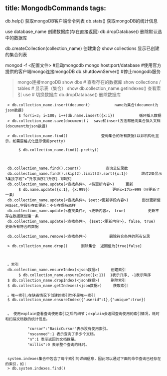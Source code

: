 title: MongodbCommands
tags:
---

db.help()           获取mongoDB客户端命令列表
db.stats()          获取mongoDB的统计信息

use database_name           创建数据库(存在直接返回)
db.dropDatabase()       删除默认选中的数据库

db.createCollection(collection_name)        创建集合
show collections       显示已创建的集合列表

mongod -f <配置文件>        #启动mongodb
mongo  host:port/database      #使用官方提供的客户端mongo连接mongoDB
db.shutdownServer()           #停止mongodb服务

> mongo连接mongoDB
     show dbs          # 查看存在的数据库
     show collections / tables      # 显示表（集合）
     show db.collection_name.getIndexes()      查看索引
     use  <db>           # 切换数据库
     db.dropDatabase()      删除数据库

     > db.collection_name.insert(document)           name为集合(document为json数据)
          $ for(i=3; i<100; i++)db.name.insert({x:i})           循环插入数据
     > db.collection_name.save(document)；  save和insert方法都是向集合插入文档(document为json数据)

     > db.collection_name.find()               查询集合的所有数据(以非机构化显示，如需要格式化显示使用pretty)

          $ db.collection_name.find().pretty()    
          
     

     db.collection_name.find().count()           查询总记录数
     db.collection_name.find().skip(2).limit(3).sort({x:1})      跳过2条显示3条按字段“x”升序排序[1升序|-1降序]
     db.collection_name.update(<查找条件>, <待更新内容>)     更新
          $ db.name.update({x:1}, {x:999})          更新x=1为x=999（只更新了一条）
     db.collection_name.update(<查找条件>，$set:<更新字段内容>)      部分更新使用$set,字段存在即更新；不存在保持原样
     db.collection_name.update(<查找条件>, <更新内容>， true)          更新不存在数据就创建一条
     db.collection_name.update(<查找条件>, {$set:<更新内容>}, false, true)          更新所有符合的数据

     db.collection_name.remove(<查找条件>)          删除符合条件的所有记录
     
     > db.collection_name.drop()      删除集合  返回值为[true|false]
     


     。索引
     db.collection_name.ensureIndex(<json数据>)     创建索引
          $ db.collection_name.ensureIndex({x:1})  1表示升序, -1表示降序
     $ db.collection_name.dropIndex(<json数据>)     删除索引
     $ db.collection_name.getIndexes(<json数据>)     获取索引
     
     。唯一索引;在缺省情况下创建的索引均不是唯一索引
     $ db.collection_name.ensureIndex({"userid":1},{"unique":true})


     。 使用explain查看查询使用索引之后的细节；explain会返回查询使用的索引情况，耗时和扫描文档数的统计信息。
    
              "cursor":"BasicCursor"表示没有使用索引。
              "nscanned":1 表示查询了多少个文档。
              "n":1 表示返回的文档数量。
              "millis":0 表示整个查询的耗时。


     system.indexes集合中包含了每个索引的详细信息，因此可以通过下面的命令查询已经存在的索引，如：
     > db.system.indexes.find()


